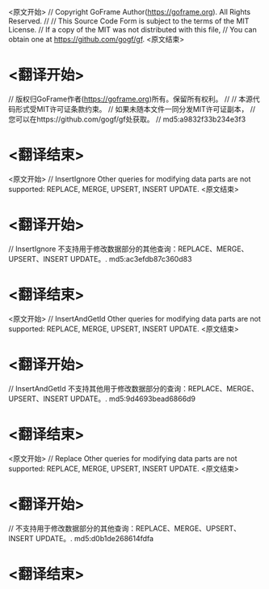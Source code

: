 
<原文开始>
// Copyright GoFrame Author(https://goframe.org). All Rights Reserved.
//
// This Source Code Form is subject to the terms of the MIT License.
// If a copy of the MIT was not distributed with this file,
// You can obtain one at https://github.com/gogf/gf.
<原文结束>

# <翻译开始>
// 版权归GoFrame作者(https://goframe.org)所有。保留所有权利。
//
// 本源代码形式受MIT许可证条款约束。
// 如果未随本文件一同分发MIT许可证副本，
// 您可以在https://github.com/gogf/gf处获取。
// md5:a9832f33b234e3f3
# <翻译结束>


<原文开始>
// InsertIgnore Other queries for modifying data parts are not supported: REPLACE, MERGE, UPSERT, INSERT UPDATE.
<原文结束>

# <翻译开始>
// InsertIgnore 不支持用于修改数据部分的其他查询：REPLACE、MERGE、UPSERT、INSERT UPDATE。. md5:ac3efdb87c360d83
# <翻译结束>


<原文开始>
// InsertAndGetId Other queries for modifying data parts are not supported: REPLACE, MERGE, UPSERT, INSERT UPDATE.
<原文结束>

# <翻译开始>
// InsertAndGetId 不支持其他用于修改数据部分的查询：REPLACE、MERGE、UPSERT、INSERT UPDATE。. md5:9d4693bead6866d9
# <翻译结束>


<原文开始>
// Replace Other queries for modifying data parts are not supported: REPLACE, MERGE, UPSERT, INSERT UPDATE.
<原文结束>

# <翻译开始>
// 不支持用于修改数据部分的其他查询：REPLACE、MERGE、UPSERT、INSERT UPDATE。. md5:d0b1de268614fdfa
# <翻译结束>

